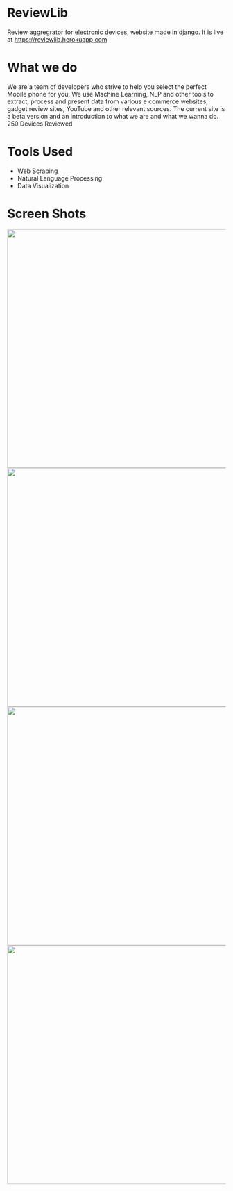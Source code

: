 # ReviewLib
Review aggregrator for electronic devices, website made in django. It is live at https://reviewlib.herokuapp.com

# What we do
We are a team of developers who strive to help you select the perfect Mobile phone for you. We use Machine Learning, NLP and other tools to extract, process and present data from various e commerce websites, gadget review sites, YouTube and other relevant sources. The current site is a beta version and an introduction to what we are and what we wanna do. <br/>
250 Devices Reviewed

# Tools Used
<ul>
  <li>Web Scraping</li>
  <li>Natural Language Processing</li>
  <li>Data Visualization</li>
</ul>

# Screen Shots
<p>
<img src="screenshots/2.png" height="550px" />
<img src="screenshots/3.png" height="550px" />
<img src="screenshots/5.png" height="550px" />
<img src="screenshots/4.png" height="550px" />
</p>
